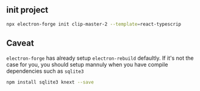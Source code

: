 ## init project
```sh
npx electron-forge init clip-master-2 --template=react-typescrip
```

## Caveat
`electron-forge` has already setup `electron-rebuild` defaultly. If it's not the case for you, you should setup mannuly when you have compile dependencies such as `sqlite3`
```sh
npm install sqlite3 knext --save
```